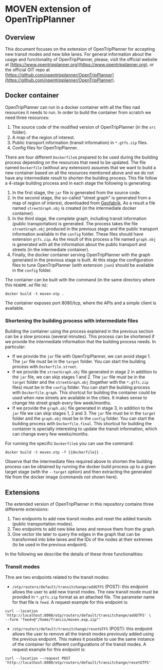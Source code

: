 # MOVEN extension of OpenTripPlanner

## Overview

This document focuses on the extension of OpenTripPlanner for accepting new transit modes and new bike lanes. For general information about the usage and functionality of OpenTripPlanner, please, visit the official website at [https://www.opentripplanner.org](https://www.opentripplanner.org), or the official GIT repo at [https://github.com/opentripplanner/OpenTripPlanner](https://github.com/opentripplanner/OpenTripPlanner).

## Docker container

OpenTripPlanner can run in a docker container with all the files nad resources it needs to run. In order to build the container from scratch we need three resources:
1. The source code of the modified version of OpenTripPlanner (in the `src` folder).
2. A map of the region of interest.
3. Public transport information (transit information) in `*.gtfs.zip` files.
4. Config files for OpenTripPlanner.

There are four different `Dockerfile`s prepared to be used during the building process depending on the resources that need to be updated. The file named `Dockerfile` (without any extension) assumes that we want to build a new container based on all the resources mentioned above and we do not have any intermediate result to shorten the building process. This file follow a 4-stage building process and in each stage the following is generating:
1. In the first stage, the `jar` file is generated from the source code. 
2. In the second stage, the so-called "street graph" is generated from a map of region of interest, downloaded from [Geofabrik](http://www.geofabrik.de). As a result a file named `streetGraph.obj` is created (in the intermediate docker container).
3. In the third stage, the complete graph, including transit information (public transportation) is generated. The process takes the file `streetGraph.obj` produced in the previous stage and the public transport information available in the `config` folder. These files should have extension `gtfs.zip`. As the result of this process a file named `graph.obj` is generated with all the information about the public transport and streets (in the intermediate container). 
4. Finally, the docker container serving OpenTripPlanner with the graph generated in the previous stage is built. At this stage the configuration files to tune OpenTripPlanner (with extension `json`) should be available in the `config` folder.

The container can be built with the command (in the same directory where this `README.md` file is):
```
docker build -t moven-otp .
```

The container exposes port 8080/tcp, where the APIs and a simple client is available.

### Shortening the building process with intermediate files

Building the container using the process explained in the previous section can be a slow process (several minutes). This process can be shortened if we provide the intermediate information that the building process needs. In particular:
* If we provide the `jar` file with OpenTripPlanner, we can avoid stage 1. The `jar` file must be in the `target` folder. You can start the building process with `Dockerfile.street`.
* If we provide the `streetGraph.obj` file generated in stage 2 in addition to the `jar` file, we can skip stages 1 and 2. The `jar` file must be in the `target` folder and the `streetGraph.obj` (together with the `*.gtfs.zip` files) must be in the `config` folder. You can start the building process with `Dockerfile.graph`. This shortcut for building the container could be used when new streets are available in the cities. It makes sense to change hte street graph every few week/months.
* If we provide the `graph.obj` file generated in stage 3, in addition to the `jar` file we can skip stages 1, 2 and 3. The `jar` file must be in the `target` folder and the `graph.obj` must be in the `config` folder. You can start the building process with `Dockerfile.final`. This shortcut for building the container is specially interesting to update the transit information, which can change every few weeks/months.

For running the specific `Dockerfile`s you can use the command:
```
docker build -t moven.otp -f {{dockerfile}} .
```

Observe that the intermediate files required above to shorten the building process can be obtained by running the docker build process up to a given target stage (with the `--target` option) and then extracting the generated file from the docker image (commands not shown here).

## Extensions

The extended version of OpenTripPlanner in this repository contains three differente extensions:
1. Two endpoints to add new transit modes and reset the added transits (public transportation modes).
2. Two endpoints to add new bike lanes and remove them from the graph.
3. One vector tile later to query the edges in the graph that can be transformed into bike lanes and the IDs of the nodes at their extremes (to be used in the previous endpoint).

In the following we describe the details of these three functionalities:

### Transit modes

Thre are two endpoints related to the transit modes:
* `/otp/routers/default/transitchange/addGTFS` (POST): this endpoint allows the user to add new transit modes. The new transit mode must be provided in `*.gtfs.zip` format as an attached file. The parameter name for that file is `feed`. A request example for this endpoint is:
```
curl --location 'http://localhost:8080/otp/routers/default/transitchange/addGTFS' \
--form 'feed=@"/home/francis/moven.exp.zip"'
```
* `/otp/routers/default/transitchange/resetGTFS` (POST): this endpoint allows the user to remove all the transit modes previously added using the previous endpoint. This makes it possible to use the same instance of the container for different configurations of the transit modes. A request example for this endpoint is:
```
curl --location --request POST 'http://localhost:8080/otp/routers/default/transitchange/resetGTFS'
```
